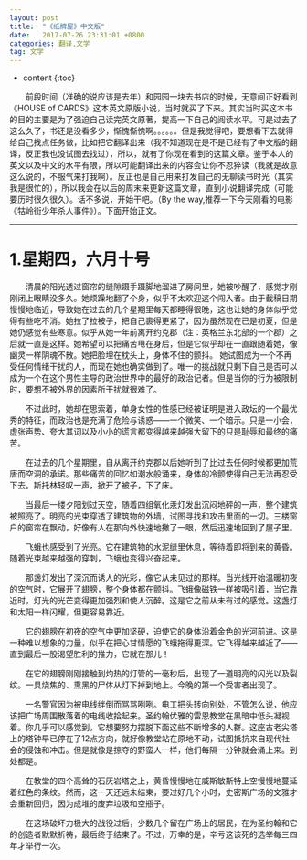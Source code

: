 ```yaml
---
layout: post
title:  "《纸牌屋》中文版"
date:   2017-07-26 23:31:01 +0800
categories: 翻译,文学
tag: 文学
---
```


* content
{:toc}



&emsp;&emsp;前段时间（准确的说应该是去年）和园园一块去书店的时候，无意间正好看到《HOUSE of CARDS》这本英文原版小说，当时就买了下来。其实当时买这本书的目的主要是为了强迫自己读完英文原著，提高一下自己的阅读水平。可是过去了这么久了，书还是没看多少，惭愧惭愧啊。。。。。。但是我觉得吧，要想看下去就得给自己找点任务做，比如把它翻译出来（我不知道现在是不是已经有了中文版的翻译，反正我也没试图去找过），所以，就有了你现在看到的这篇文章。鉴于本人的英文以及中文的水平有限，所以可能翻译出来的内容会让你不忍猝读（我就是故意这么说的，不服气来打我啊）。反正也是自己用来打发自己的无聊读书时光（其实我是很忙的），所以我会在以后的周末来更新这篇文章，直到小说翻译完成（可能要历时很久很久）。话不多说，开始干吧。（By the way,推荐一下今天刚看的电影《牯岭街少年杀人事件》）。下面开始正文。

<hr>

1.星期四，六月十号
====================================
&emsp;&emsp;清晨的阳光透过窗帘的缝隙蹑手蹑脚地溜进了房间里，她被吵醒了，感觉才刚刚闭上眼睛没多久。她烦躁地翻了个身，似乎不太欢迎这个闯入者。由于截稿日期慢慢地临近，导致她在过去的几个星期里每天都睡得很晚，这也让她的身体似乎觉得有些吃不消。她拉了拉被子，把自己裹得更紧了，因为虽然现在已是初夏，但是她仍感觉有些寒意。似乎从她一年前离开约克郡（注：英格兰东北部的一个郡）之后就一直是这样。她希望可以把痛苦甩在身后，但是它似乎却在一直跟随着她，像幽灵一样阴魂不散。她把脸埋在枕头上，身体不住的颤抖。
她试图成为一个不再受任何情绪干扰的人，而现在她也确实做到了。唯一的挑战就只剩下自己是否可以成为一个在这个男性主导的政治世界中的最好的政治记者。但是当你的行为被限制时，要想不被外界的因素所干扰就很难了。

&emsp;&emsp;不过此时，她却在思索着，单身女性的性感已经被证明是进入政坛的一个最优秀的特征，而政治也是充满了危险与诱惑——一个微笑、一个暗示。只是一小会，虚张声势、夸大其词以及小小的谎言都变得越来越强大留下的只是耻辱和最终的痛苦。

&emsp;&emsp;在过去的几个星期里，自从离开约克郡以后她听到了比过去任何时候都更加荒唐而空洞的承诺。那些痛苦的回忆如潮水般涌来，身体的冷颤使得自己无法再忍受下去。斯托林轻叹一声，掀开了被子，下了床。

&emsp;&emsp;当最后一缕夕阳划过天空，随着四组氧化汞灯发出沉闷地砰的一声，整个建筑被照亮了。明亮的光束穿透了建筑物的外墙，试图寻找和攻击里面的一切。三楼窗户的窗帘在飘动，好像有人在那向外快速地撇了一眼，然后迅速地回到了屋子里。

&emsp;&emsp;飞蛾也感受到了光亮。它在建筑物的水泥缝里休息，等待着即将到来的黄昏。随着光束越来越强的穿刺，飞蛾也变得兴奋起来。

&emsp;&emsp;那盏灯发出了深沉而诱人的光彩，像它从未见过的那样。当光线开始温暖初夜的空气时，它展开了翅膀，整个身体都在颤抖。飞蛾像磁铁一样被吸引着，当它靠近时，灯光的光芒变得更加强烈和使人沉醉。这是它之前从未有过的感觉。这盏灯和太阳一样闪耀，但更容易靠近。

&emsp;&emsp;它的翅膀在初夜的空气中更加坚硬，迫使它的身体沿着金色的光河前进。这是一种难以想象的力量，似乎在把心甘情愿的飞蛾拖得更深。它飞得越来越近了——直到最后一股渴望胜利的推力，它就在那儿！

&emsp;&emsp;在它的翅膀刚刚接触到灼热的灯管的一毫秒后，出现了一道明亮的闪光以及裂纹。一具烧焦的、熏黑的尸体从灯下掉到地上。今晚的第一个受害者出现了。

&emsp;&emsp;一名警官因为被电线绊倒而骂骂咧咧。电工把头转向别处，不管怎么说，他应该把广场周围散落着的电线收拾起来。圣约翰优雅的雷恩教堂在黑暗中低头凝视着。你几乎可以感觉到，它想要努力摆脱下面这些不断增多的人群。这座古老尖塔上的塔钟早已停在了12点方向，就好像教堂站在原地不动，试图抵抗来自现代社会的侵蚀和冲击。但是就像是掠夺的野蛮人一样，他们每隔一分钟就会涌上来。到处都是。

&emsp;&emsp;在教堂的四个高耸的石灰岩塔之上，黄昏慢慢地在威斯敏斯特上空慢慢地蔓延着红色的条纹。然而，这一天还远未结束，要过好几个小时，史密斯广场的文雅才会重新回归，因为成堆的废弃垃圾和空瓶子。

&emsp;&emsp;在这场破坏力极大的战役过后，少数几个留在广场上的居民，在为圣约翰和它的创造者默默祈祷，最后终于结束了。不过，万幸的是，辛亏这该死的选举每三四年才举行一次。


